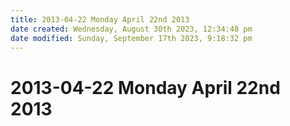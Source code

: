 ```yaml
---
title: 2013-04-22 Monday April 22nd 2013
date created: Wednesday, August 30th 2023, 12:34:48 pm
date modified: Sunday, September 17th 2023, 9:18:32 pm
---
```


# 2013-04-22 Monday April 22nd 2013
